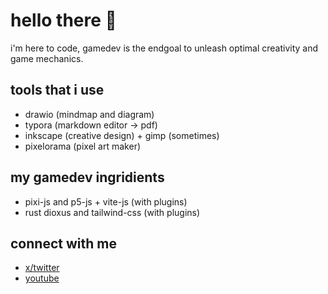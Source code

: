 # hello there 👋

i'm here to code, gamedev is the endgoal to unleash optimal creativity and game mechanics.

## tools that i use

- drawio (mindmap and diagram)
- typora (markdown editor -> pdf)
- inkscape (creative design) + gimp (sometimes)
- pixelorama (pixel art maker)

## my gamedev ingridients

- pixi-js and p5-js + vite-js (with plugins)
- rust dioxus and tailwind-css (with plugins)

## connect with me

- [x/twitter](https://x.com/gema_naranyala)
- [youtube](https://youtube.com/@naranyala_dev)
